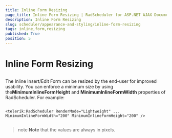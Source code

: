 ```yaml
---
title: Inline Form Resizing
page_title: Inline Form Resizing | RadScheduler for ASP.NET AJAX Documentation
description: Inline Form Resizing
slug: scheduler/appearance-and-styling/inline-form-resizing
tags: inline,form,resizing
published: True
position: 5
---
```


# Inline Form Resizing



## 

The Inline Insert/Edit Form can be resized by the end-user for improved usability. You can enforce a minimum size by using the**MinimumInlineFormHeight** and **MinimumInlineFormWidth** properties of RadScheduler. For example:

````ASPNET
	     
<telerik:RadScheduler RenderMode="Lightweight" ... MinimumInlineFormWidth="200" MinimumInlineFormHeight="200" />
				
````



>note  **Note** that the values are always in pixels.
>

